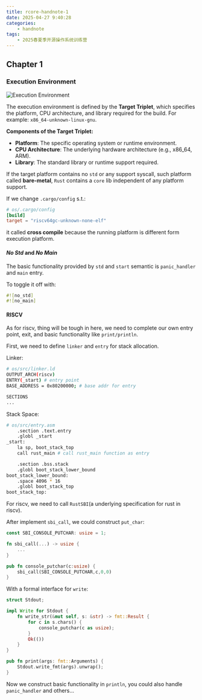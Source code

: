 ```yaml
---
title: rcore-handnote-1
date: 2025-04-27 9:40:28
categories: 
    - handnote 
tags:
    - 2025春夏季开源操作系统训练营
---
```

## Chapter 1

### Execution Environment

![Execution Environment](/rCore-Blog/assets/lab1-1.png)

The execution environment is defined by the **Target Triplet**, which specifies the platform, CPU architecture, and library required for the build. For example: `x86_64-unknown-linux-gnu`.

**Components of the Target Triplet:**
- **Platform**: The specific operating system or runtime environment.
- **CPU Architecture**: The underlying hardware architecture (e.g., x86_64, ARM).
- **Library**: The standard library or runtime support required.

If the target platform contains no `std` or any support syscall, such platform called **bare-metal**, `Rust` contains a `core` lib independent of any platform support.

If we change `.cargo/config` s.t.:
```toml
# os/.cargo/config
[build]
target = "riscv64gc-unknown-none-elf"
```
it called **cross compile** because the running platform is different form execution platform.

#### *No Std* and *No Main*

The basic functionality provided by `std` and `start` semantic is `panic_handler` and `main` entry. 

To toggle it off with:
```rust
#![no_std]
#![no_main]
```

#### RISCV

As for riscv, thing will be tough in here, we need to complete our own entry point, exit, and basic functionality like `print/println`. 

First, we need to define `linker` and `entry` for stack allocation.

Linker:
```bash
# os/src/linker.ld
OUTPUT_ARCH(riscv)
ENTRY(_start) # entry point
BASE_ADDRESS = 0x80200000; # base addr for entry

SECTIONS
...
```

Stack Space:
```bash
# os/src/entry.asm
    .section .text.entry
    .globl _start
_start:
    la sp, boot_stack_top
    call rust_main # call rust_main function as entry 

    .section .bss.stack
    .globl boot_stack_lower_bound
boot_stack_lower_bound:
    .space 4096 * 16
    .globl boot_stack_top
boot_stack_top:
```

For riscv, we need to call `RustSBI`(a underlying specification for rust in riscv).

After implement `sbi_call`, we could construct `put_char`:
```rust
const SBI_CONSOLE_PUTCHAR: usize = 1;

fn sbi_call(...) -> usize {
	...
}

pub fn console_putchar(c:usize) {
	sbi_call(SBI_CONSOLE_PUTCHAR,c,0,0)
}
```

With a formal interface for `write`:
```rust
struct Stdout;

impl Write for Stdout {
    fn write_str(&mut self, s: &str) -> fmt::Result {
        for c in s.chars() {
            console_putchar(c as usize);
        }
        Ok(())
    }
}

pub fn print(args: fmt::Arguments) {
    Stdout.write_fmt(args).unwrap();
}
```

Now we construct basic functionality in `println`, you could also handle `panic_handler` and others...


